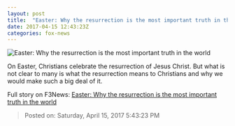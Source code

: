 ```yaml
---
layout: post
title:  "Easter: Why the resurrection is the most important truth in the world"
date: 2017-04-15 12:43:23Z
categories: fox-news
---
```


![Easter: Why the resurrection is the most important truth in the world](http://a57.foxnews.com/images.foxnews.com/content/fox-news/opinion/2017/04/15/easter-why-resurrection-is-most-important-truth-in-world/_jcr_content/par/featured-media/media-0.img.gif/0/0/1492216760385.gif?ve=1)

On Easter, Christians celebrate the resurrection of Jesus Christ. But what is not clear to many is what the resurrection means to Christians and why we would make such a big deal of it.


Full story on F3News: [Easter: Why the resurrection is the most important truth in the world](http://www.f3nws.com/n/BWh2QE)

> Posted on: Saturday, April 15, 2017 5:43:23 PM
